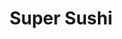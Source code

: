 ---
layout: place
title: Super Sushi
permalink: /nevada/las-vegas/super-sushi.html
stateAbbr: NV
stateName: Nevada
cityName: Las Vegas
seo:
  type: restaurant
  links: http://www.supersushilv.com/
place_id: ChIJ____NuXGyIARdZNsxBDXBX0
photos:
  - name: >-
      places/ChIJ____NuXGyIARdZNsxBDXBX0/photos/AeeoHcIKA7UB9fv8P6sUnHuaPt-wFXXy2hGr8KlMC7_CpwGhLo7usMBiC_32nh2ffMF27HkbkYtKtcS1pI89GOhGZXq44XNhYdfm8wreaONjX1PjDxrpgiUpJ-e5i_jrosLNizcknZlAyMxXSoL_aFOdEuIWu3Ua2nfQUiKcbfpcRoRtiHuypwwMBx8BSUiY7dwaXwqJa8agsn4ig-5Gq05Q3-1uHt1HLSJ1PaKYEcGCoQDdHS6kwNsYjj6bqyD79W2pR-RLU03nuTcIAZn6a7TozBjh7qaIGNURersLdSIc05oWwxt12ozkZO2_QCALax4pImrbvvLG0XUaSrLHois22wz5Idz49-GRhMditY_I80QGLjXJmiR2A1uLX14EiopgF9OAlPAMwsknV_WM3Qbyyfq265xjE-9bP4JWGTm44Za7Zg
    widthPx: 4032
    heightPx: 3024
    authorAttributions:
      - displayName: Mark Vetanen
        uri: https://maps.google.com/maps/contrib/117222115529308815762
        photoUri: >-
          https://lh3.googleusercontent.com/a-/ALV-UjUq4pRdJ2vxkbjN-wZ8ugCea3RZr0JQFGXz3H4bBrEW_DCbGJQgcA=s100-p-k-no-mo
    flagContentUri: >-
      https://www.google.com/local/imagery/report/?cb_client=maps_api_places.places_api&image_key=!1e10!2sCIHM0ogKEICAgICknY3IWw&hl=en-US
    googleMapsUri: >-
      https://www.google.com/maps/place//data=!3m4!1e2!3m2!1sCIHM0ogKEICAgICknY3IWw!2e10!4m2!3m1!1s0x80c8c6e536ffffff:0x7d05d710c46c9375
  - name: >-
      places/ChIJ____NuXGyIARdZNsxBDXBX0/photos/AeeoHcJFG9btN0ao1gGm1Kei_Jm-TCNQC82tRwNlG-NxkbvampdJUBYN6NsIRD45af99w-nfhfBETKH4D291Y0ic0tJwDXh3l6WSGCTbH4WgAmJt28Pqg7HLeb5WmUe6x91WtX7tAqmehfkgMGZO5qfo0dQslXb9t0b6oe1nYSkCK6QCy-ubCMoRpHFxSKK1ccis0duBs0ylq03WOC7hW0A31i3dwj8QEaYQbp8SGZRkTLOMPGL3HN8SzsdIZWnZ0lpaSyxFA9wzov4vIV9AvDGpAlF0r64o22kuXaGT9pS6HDAln09jLtxY5lszvCTgYsmGenJU2kMEVFdOYrSpGxDQ5xOUBHnASAMq8KEmz7j3NGQHjMQNoPwPUg_uLd4sbwcKShsiiUsTETTMKwjoq2smZSNFdxcJ5MNjQ1Y-MWdmFF4
    widthPx: 3840
    heightPx: 2160
    authorAttributions:
      - displayName: Khan Vegas
        uri: https://maps.google.com/maps/contrib/113620994733829354264
        photoUri: >-
          https://lh3.googleusercontent.com/a-/ALV-UjUR4e_mejhDj-txIR2naafiWUA_wO6YMMB_vOvhff_z9K6066BD=s100-p-k-no-mo
    flagContentUri: >-
      https://www.google.com/local/imagery/report/?cb_client=maps_api_places.places_api&image_key=!1e10!2sCIHM0ogKEICAgMDQ18aGUQ&hl=en-US
    googleMapsUri: >-
      https://www.google.com/maps/place//data=!3m4!1e2!3m2!1sCIHM0ogKEICAgMDQ18aGUQ!2e10!4m2!3m1!1s0x80c8c6e536ffffff:0x7d05d710c46c9375
  - name: >-
      places/ChIJ____NuXGyIARdZNsxBDXBX0/photos/AeeoHcITMTtpFUFflg9iUC1NCA2GptirHpYA-WzHUFSNSavEmVItBjfXsvBOtoTZm-7SEEraJJooyHqY3eEUxdtRx3A93mfYrjmEY_HN5J-AFIIikCpY4PTF_r7LkM9KBY1_U9sdDF9ZUFE62R5xFseFgbCjCRwfq5uUW_ohIB2SFakpGGvgg6sLqcYHMy4TasMZt5TMffYZ943oGY6B0SGbzuTq1I8ATmqO_z1sTqD_yA9vGQ2ZGdQsEULDJWigiL1UKyafPcbhSeQqYfwBKk5AvooW2w_qglT0wHA06QZCHCCyoiH3X4yFTAvf_ctFEbbv4-tzIUEV20cEmE-MQuoFudXVvflxUEohUnSOnJBC0gczxaJVCghRSD7TrxWXeUyV4BDEBpdfE3Wp9UWskUxmOabCBly5QuzMyI9pSkRiaB9cCGqn
    widthPx: 3840
    heightPx: 2160
    authorAttributions:
      - displayName: Khan Vegas
        uri: https://maps.google.com/maps/contrib/113620994733829354264
        photoUri: >-
          https://lh3.googleusercontent.com/a-/ALV-UjUR4e_mejhDj-txIR2naafiWUA_wO6YMMB_vOvhff_z9K6066BD=s100-p-k-no-mo
    flagContentUri: >-
      https://www.google.com/local/imagery/report/?cb_client=maps_api_places.places_api&image_key=!1e10!2sCIHM0ogKEICAgMDQ18aG0QE&hl=en-US
    googleMapsUri: >-
      https://www.google.com/maps/place//data=!3m4!1e2!3m2!1sCIHM0ogKEICAgMDQ18aG0QE!2e10!4m2!3m1!1s0x80c8c6e536ffffff:0x7d05d710c46c9375
  - name: >-
      places/ChIJ____NuXGyIARdZNsxBDXBX0/photos/AeeoHcJZVG6mJ2On-HHHTx4CseR6aAIRCrWFk_AKzKbukG2adRihelN0jWmmZSODiLHB8vTM5ZHqgfe-sPGtdvVlPpINBHulYqEekRb_kqmg4rHyQwprKsUuvHzrZiCOlUPPe8bmm7AtJLE83n29w1e4XZ92ZrpqKXqdr3lfmsGjb9oyOzurxF_rKGto4bBEoIvO23-VKKzr8y0T4j5LgQXmkTmo8Mlst4YOit7sRGFMPQ7aWbvW5SZZgQXyHptUjl8GrJCc6LhCxKI5GMZvgAk3P_2_hPJezWyxkY7vi7uOWugyXiw8jqQ9D4wfB48NUuDGSAEMZsXZfIWqDCEZ5N15d_NEUdQ4gIMgLYLEc7aZKGr7jEQ5CwKMEugBBKdWEE7q5denTmYEASAz-fIIWavKrO0SjE1r_GppS-0_8WKOJeZBnDIU
    widthPx: 4000
    heightPx: 2252
    authorAttributions:
      - displayName: Bandido Anderson
        uri: https://maps.google.com/maps/contrib/110946923677935008255
        photoUri: >-
          https://lh3.googleusercontent.com/a-/ALV-UjUNNrbTCAt-6tmoGtQCn4bmatz-wffu1YLfJVkS8iKaGPDAnyM=s100-p-k-no-mo
    flagContentUri: >-
      https://www.google.com/local/imagery/report/?cb_client=maps_api_places.places_api&image_key=!1e10!2sCIHM0ogKEICAgIDvwpDrlwE&hl=en-US
    googleMapsUri: >-
      https://www.google.com/maps/place//data=!3m4!1e2!3m2!1sCIHM0ogKEICAgIDvwpDrlwE!2e10!4m2!3m1!1s0x80c8c6e536ffffff:0x7d05d710c46c9375
  - name: >-
      places/ChIJ____NuXGyIARdZNsxBDXBX0/photos/AeeoHcIWJ0LE3ACCdyG2NDp_sVvYNPFBmNj-9NlzFiiaJGxnj6yVkZT6T4KcdYrAD5Jes9OkvXdatNls5LkfUAhtBneud6cvHp00SWXQ7aQZ_TeOQB4g4_FjVlTj1ZoCTXFjsXOjmZ2c9Mzj4xCXmQ4Ocq_PG4NnZJMS-XvxXwKXr_yIlJ3AOu5zWm5XG2q190TryG2Y08P2aMSGRF8-OOrjpo_bRGCOtyP-n69y5cagVq8ibrT8iXOEiTG4v2o06CwvMJ61q3efpKrW60u39bB_BKAG_sPVVmWd-EJEbxrLdZLdez-EYWWAk_olmwasmmH1QeqPkijCOL1kYomjixIPwuGilmAg0A8XLCkNhkjHxGZS4LNE3OXU4iINn_BmEcGdMTFz50W3qMjpfhSjSaKuND-6FdpAk1TTXqFHHb4EkeZuSQ4
    widthPx: 4000
    heightPx: 2252
    authorAttributions:
      - displayName: Olga Smith
        uri: https://maps.google.com/maps/contrib/106387834595100587050
        photoUri: >-
          https://lh3.googleusercontent.com/a-/ALV-UjV_srjkNbUj4_RfIt4ubhba-X6Qr2QekQxetIY2kYLR3Cdx6UrGtQ=s100-p-k-no-mo
    flagContentUri: >-
      https://www.google.com/local/imagery/report/?cb_client=maps_api_places.places_api&image_key=!1e10!2sCIHM0ogKEICAgICHloTc2AE&hl=en-US
    googleMapsUri: >-
      https://www.google.com/maps/place//data=!3m4!1e2!3m2!1sCIHM0ogKEICAgICHloTc2AE!2e10!4m2!3m1!1s0x80c8c6e536ffffff:0x7d05d710c46c9375
  - name: >-
      places/ChIJ____NuXGyIARdZNsxBDXBX0/photos/AeeoHcI5f1QKeUjCh51eeJgGEtsVeeVav7x9kYRn7VDYzcbxR3mC12o0C__yEAauKjDheIuOs8vnDE2_2ModR2oG7n6SA4Axm6x63IrQm47vGhK9T5tXChrt0mhkkuVyUdagLr_1AAWI1R7kdUrG54jl6aFJJp3qrxRLAvEGRF2onUc8TDOIqOsXUc9cgLVgFEJrvVkAvplS0evtz1epn2qQYws2Vn06EogfEMi4zT4lSVXg0BxyGHIHCKE8NmXhQS-Lf8fI2g1R8JyPuZwCIaX-mZbichPTnWSbDPcVUGwlI-dOhmGgMFkloQetFTFnbvSzLOGihKR57fUkFiNr7JAkKK8QnWOAb-QCRzaKmLNA9C-9I-Skax12I0QDb1Mt-QNYS9522AhtGrUrcvFYj0Vg0EvdSDzROqAJRQ-DqAAd7dPf0f9H
    widthPx: 720
    heightPx: 928
    authorAttributions:
      - displayName: Adele Anne
        uri: https://maps.google.com/maps/contrib/109344131755509498271
        photoUri: >-
          https://lh3.googleusercontent.com/a-/ALV-UjX550Iz1yjnNX5sNFJ_q-tSl5kOr5ektXP5jSsxm3gafbT1ivZb=s100-p-k-no-mo
    flagContentUri: >-
      https://www.google.com/local/imagery/report/?cb_client=maps_api_places.places_api&image_key=!1e10!2sCIHM0ogKEICAgIDb2duQmgE&hl=en-US
    googleMapsUri: >-
      https://www.google.com/maps/place//data=!3m4!1e2!3m2!1sCIHM0ogKEICAgIDb2duQmgE!2e10!4m2!3m1!1s0x80c8c6e536ffffff:0x7d05d710c46c9375
  - name: >-
      places/ChIJ____NuXGyIARdZNsxBDXBX0/photos/AeeoHcJ2tTR7lZbl5PFhNFqN7mzeczVjNCe6OXkgdQypHtgAXM1RbDgvajEeUuCWMU0RbhrSChAOAXs88bY7Ku74MtUpu9sImohL9wWPcK1OjjmKt2f2nRarXj2_0ill7MiW21UYJOvRyWHZvnUOGH5TaanxwpKK5C6cOroGaKS7lH2v2FqrEhAPMwZEmlkaqHd_dBVH_sDtERYFxTjnF2DvV6SaTnyOcGJbbN0P_vYlhA_ms-J7cMDPTFJGWI9mihdLLct9K3ejramk_N4PEzCstu32GD-iAeVISn4rujW7n5nzWReyTGjojJgMrTUtnRjbMYi_I8eebzBxz1UOYYVkBcKNSklacytInkZEEdHeZDIQeMxlfd7sK5No5zmtB6wsrPg-K2etEqjyvJVy-7IZiuSe4eBo3kpVRbpnQ9njoijhfQ
    widthPx: 4000
    heightPx: 2252
    authorAttributions:
      - displayName: Greg Cano
        uri: https://maps.google.com/maps/contrib/113948173942651340379
        photoUri: >-
          https://lh3.googleusercontent.com/a-/ALV-UjUOw4d2Bi3bIinREv4zD8x5FqzR_BHjSjVnhQTuEXnKiIaWrzw=s100-p-k-no-mo
    flagContentUri: >-
      https://www.google.com/local/imagery/report/?cb_client=maps_api_places.places_api&image_key=!1e10!2sCIHM0ogKEICAgICvpNOVBw&hl=en-US
    googleMapsUri: >-
      https://www.google.com/maps/place//data=!3m4!1e2!3m2!1sCIHM0ogKEICAgICvpNOVBw!2e10!4m2!3m1!1s0x80c8c6e536ffffff:0x7d05d710c46c9375
  - name: >-
      places/ChIJ____NuXGyIARdZNsxBDXBX0/photos/AeeoHcLbqCFnZIQwlfpI6j26bL7MdvzeIx5NThJAGAQqqb55CFSajAW5QOHUF4nOjDQM0utwaI5WKIKdJdMgEikrsPmrg_6kCj97F1xVBfWgwVwAlaKdUPl9oTcNVeqCn6B1ciQ29tFPWCiyrp10LI3B3uUpyLkqhnJSxPJT1SDY0LfWHtP79xj2D0WDXPFlWAPejODZX3RtlsNXog-MmmXp5M1BJKsbhVeycuP19TqNI9Hl7eKSv4bgILsmaSkLL6eOsZWaHa4exFaqNDGBb5zxRTwLQgS08XTfbO8S76Pouq482UwIthfIwTCg7vaF5_KcUbuapgWE9Q4NtKrygxoS54CAaoMUPLzWpDcwRmEa70zqpc1MklDlJ8mHJfctVJCWICw8NjDP1xzKOK8xxQKQuBw0q8Nh7yiUo6R1yhjz8cxBvu2c
    widthPx: 4000
    heightPx: 2252
    authorAttributions:
      - displayName: Greg Cano
        uri: https://maps.google.com/maps/contrib/113948173942651340379
        photoUri: >-
          https://lh3.googleusercontent.com/a-/ALV-UjUOw4d2Bi3bIinREv4zD8x5FqzR_BHjSjVnhQTuEXnKiIaWrzw=s100-p-k-no-mo
    flagContentUri: >-
      https://www.google.com/local/imagery/report/?cb_client=maps_api_places.places_api&image_key=!1e10!2sCIHM0ogKEICAgICP4_ms-AE&hl=en-US
    googleMapsUri: >-
      https://www.google.com/maps/place//data=!3m4!1e2!3m2!1sCIHM0ogKEICAgICP4_ms-AE!2e10!4m2!3m1!1s0x80c8c6e536ffffff:0x7d05d710c46c9375
  - name: >-
      places/ChIJ____NuXGyIARdZNsxBDXBX0/photos/AeeoHcK0FRFVEWwM5u8ho7kU6wbnDGJNdUeeOfJ34qsK-EtXdfy-wjNZ2e-WZtGq6vlmlMatVa6rgS8f3gj8d_MOk0LyvpoaXcRcobJED1eR4ZDlwVqyJlFV4NmSQAI0D6YuZOkgL2gxHvMo-fJ_i-xd22SUdnBcc7Uq3MT3hUChzhu7jhQVEnIUJPp6HOdKXHbeSsCKODBiGL7oMet_9_V8ifbG2bLH1F0p7-qU2dlL4PZVX3I3b1TWuC57xD11ojBCNXpZrWzNhysnKyOnuTUEBmhkT-qjSmruSv0fVPO2g4CxE9Ys9dHsFFUG8QSU3OEiSsP-Et46llcZj6_aQMx8NfgGNduy71VPrsX1mBz2jRdHHD4E22zYqC0VvbtL8pFYI1aVyzW0S8idstKuxXLiPapdA87QX8HkxBnh135t6VlWhO0
    widthPx: 4032
    heightPx: 3024
    authorAttributions:
      - displayName: Jay Jader
        uri: https://maps.google.com/maps/contrib/110862296140233418866
        photoUri: >-
          https://lh3.googleusercontent.com/a-/ALV-UjXCBfZ0utybYnBGrUj9r54klE07TrtCllIUpthq9BrzS79gukq1=s100-p-k-no-mo
    flagContentUri: >-
      https://www.google.com/local/imagery/report/?cb_client=maps_api_places.places_api&image_key=!1e10!2sCIHM0ogKEICAgICpvLSgkgE&hl=en-US
    googleMapsUri: >-
      https://www.google.com/maps/place//data=!3m4!1e2!3m2!1sCIHM0ogKEICAgICpvLSgkgE!2e10!4m2!3m1!1s0x80c8c6e536ffffff:0x7d05d710c46c9375
  - name: >-
      places/ChIJ____NuXGyIARdZNsxBDXBX0/photos/AeeoHcIDgZt4Jm6tKn_mZ9mXWjfL_sP8QVfrfsY1tsQRoK-9MapbukUDO1BQEBlL-ZL5b6Ho6lovFiLvj5mzNLpEUDDmwJO6gZHVBcD7VJXjI243cL0WiVRB4Q9_3WHnIw-PKj46Yl2UaI23QZCpqXVvrglGc91v09mWMUoNijvfTfhfH5kjliOaxfSVeUwM9GVTnJi4wzbcpMiv2QyDtp8QGOOPIM3tKJZOjBj7gJdnSoPQ417K70EO4LJIXoxghQRU-ixSyzAxyYCF-YmHfheNnYrBxjmzN6uBgbMpMSGtoRUasApnKHO2XCz98jWFXmznasV8KLRobzY8Ep9_Kfh1o1ZECx_-SJH2bQf6FN5YEqYh4la0yWtfvrMj_35FXdixH4LSlvIn5eRslnZTUXTZZoAS_rVqnbsYdWIrg6teCTqAVw
    widthPx: 4000
    heightPx: 3000
    authorAttributions:
      - displayName: Master-D
        uri: https://maps.google.com/maps/contrib/110709585529762133895
        photoUri: >-
          https://lh3.googleusercontent.com/a-/ALV-UjUH2AyxaTDU5QAjPymB3Gzwb4A4xs6XM8zrRTh9lWkFR26Fe2LWWg=s100-p-k-no-mo
    flagContentUri: >-
      https://www.google.com/local/imagery/report/?cb_client=maps_api_places.places_api&image_key=!1e10!2sCIHM0ogKEICAgICbhf6wOw&hl=en-US
    googleMapsUri: >-
      https://www.google.com/maps/place//data=!3m4!1e2!3m2!1sCIHM0ogKEICAgICbhf6wOw!2e10!4m2!3m1!1s0x80c8c6e536ffffff:0x7d05d710c46c9375
address: 6160 W Tropicana Ave Suite E-5, Las Vegas, NV 89103, USA
street: 6160 W Tropicana Ave Suite E-5
city: Las Vegas
state: NV
zip: '89103'
country: USA
neighborhood: null
latitude: '36.100738'
longitude: '-115.227347'
accessibility_options:
  wheelchairAccessibleParking: true
  wheelchairAccessibleEntrance: true
  wheelchairAccessibleRestroom: true
  wheelchairAccessibleSeating: true
business_status: OPERATIONAL
name: Super Sushi
google_maps_links:
  directionsUri: >-
    https://www.google.com/maps/dir//''/data=!4m7!4m6!1m1!4e2!1m2!1m1!1s0x80c8c6e536ffffff:0x7d05d710c46c9375!3e0
  placeUri: https://maps.google.com/?cid=9008843096639443829
  writeAReviewUri: >-
    https://www.google.com/maps/place//data=!4m3!3m2!1s0x80c8c6e536ffffff:0x7d05d710c46c9375!12e1
  reviewsUri: >-
    https://www.google.com/maps/place//data=!4m4!3m3!1s0x80c8c6e536ffffff:0x7d05d710c46c9375!9m1!1b1
  photosUri: >-
    https://www.google.com/maps/place//data=!4m3!3m2!1s0x80c8c6e536ffffff:0x7d05d710c46c9375!10e5
primary_type: Sushi Restaurant
opening_hours:
  regular: null
  current: null
secondary_opening_hours:
  regular:
    weekdayDescriptions: null
    type: null
  current:
    weekdayDescriptions: null
    type: null
phone: (702) 722-6261
price_level: PRICE_LEVEL_INEXPENSIVE
price_range: $20 &ndash; $30
rating: '4.5'
rating_count: 0
website: http://www.supersushilv.com/
description: >-
  Explore Super Sushi in Las Vegas, NV$$$Super Sushi in Las Vegas, NV, offers a
  delightful array of Japanese cuisine in a casual and welcoming setting,
  perfect for those seeking fresh sushi options in a vibrant city. This spot
  stands out with its all-you-can-eat deals featuring specialty rolls, noodles,
  and other flavorful fare, making it an ideal choice for sushi enthusiasts
  exploring local dining scenes. The restaurant boasts accessibility features
  like wheelchair-friendly entrances and seating, ensuring a comfortable
  experience for all visitors. With its affordable pricing and eclectic
  atmosphere, it's a go-to for anyone craving top-rated sushi in a relaxed
  environment. Generous portions and a variety of dishes highlight why this spot
  continues to draw in fans of Japanese-inspired meals nearby.
generative_summary: >-
  Explore Super Sushi in Las Vegas, NV$$$Super Sushi in Las Vegas, NV, offers a
  delightful array of Japanese cuisine in a casual and welcoming setting,
  perfect for those seeking fresh sushi options in a vibrant city. This spot
  stands out with its all-you-can-eat deals featuring specialty rolls, noodles,
  and other flavorful fare, making it an ideal choice for sushi enthusiasts
  exploring local dining scenes. The restaurant boasts accessibility features
  like wheelchair-friendly entrances and seating, ensuring a comfortable
  experience for all visitors. With its affordable pricing and eclectic
  atmosphere, it's a go-to for anyone craving top-rated sushi in a relaxed
  environment. Generous portions and a variety of dishes highlight why this spot
  continues to draw in fans of Japanese-inspired meals nearby.
generative_disclosure: Summarized by AI using the Grok-3-Mini model.
reviews:
  - name: >-
      places/ChIJ____NuXGyIARdZNsxBDXBX0/reviews/ChZDSUhNMG9nS0VJQ0FnSUR2d3BEckp3EAE
    relativePublishTimeDescription: 3 months ago
    rating: 5
    text:
      text: >-
        I recently found this place. This is my 2nd time here. We went for
        Tuesday 22 dollars AYCE.It was great. You can not order from all the
        menus, but you have plenty of options . The servers are always nice. I
        love that what you order comes in one plate. Theu do bot mixed all the
        order from the table. Not like other AYCE that they just put everything
        in one plate. Here is all individually serve.
      languageCode: en
    originalText:
      text: >-
        I recently found this place. This is my 2nd time here. We went for
        Tuesday 22 dollars AYCE.It was great. You can not order from all the
        menus, but you have plenty of options . The servers are always nice. I
        love that what you order comes in one plate. Theu do bot mixed all the
        order from the table. Not like other AYCE that they just put everything
        in one plate. Here is all individually serve.
      languageCode: en
    authorAttribution:
      displayName: Bandido Anderson
      uri: https://www.google.com/maps/contrib/110946923677935008255/reviews
      photoUri: >-
        https://lh3.googleusercontent.com/a-/ALV-UjUNNrbTCAt-6tmoGtQCn4bmatz-wffu1YLfJVkS8iKaGPDAnyM=s128-c0x00000000-cc-rp-mo-ba4
    publishTime: '2024-12-18T19:31:36.845224Z'
    flagContentUri: >-
      https://www.google.com/local/review/rap/report?postId=ChZDSUhNMG9nS0VJQ0FnSUR2d3BEckp3EAE&d=17924085&t=1
    googleMapsUri: >-
      https://www.google.com/maps/reviews/data=!4m6!14m5!1m4!2m3!1sChZDSUhNMG9nS0VJQ0FnSUR2d3BEckp3EAE!2m1!1s0x80c8c6e536ffffff:0x7d05d710c46c9375
  - name: >-
      places/ChIJ____NuXGyIARdZNsxBDXBX0/reviews/ChdDSUhNMG9nS0VJQ0FnTUN3NWZiNl9nRRAB
    relativePublishTimeDescription: 3 weeks ago
    rating: 5
    text:
      text: >-
        We have tried most of the AYCE places on the east side, a few in
        Chinatown. This was a new one to hit and it didn’t disappoint. Service
        and atmosphere was great. Fresh fish, nice rice ratio and plenty of
        variety of rolls. Tempura was light, crispy and seasoned well. Miso was
        rich and delicious. Deep fried rolls didn’t have a super thick
        cakey/doughy coating like most places. AYCE price was pretty average. My
        only complaint would be $3 each canned soda. $25 in drinks for 4 seemed
        steep. Overall it was worth the drive and will be back.
      languageCode: en
    originalText:
      text: >-
        We have tried most of the AYCE places on the east side, a few in
        Chinatown. This was a new one to hit and it didn’t disappoint. Service
        and atmosphere was great. Fresh fish, nice rice ratio and plenty of
        variety of rolls. Tempura was light, crispy and seasoned well. Miso was
        rich and delicious. Deep fried rolls didn’t have a super thick
        cakey/doughy coating like most places. AYCE price was pretty average. My
        only complaint would be $3 each canned soda. $25 in drinks for 4 seemed
        steep. Overall it was worth the drive and will be back.
      languageCode: en
    authorAttribution:
      displayName: LVGirl 85
      uri: https://www.google.com/maps/contrib/103637951822577101741/reviews
      photoUri: >-
        https://lh3.googleusercontent.com/a-/ALV-UjVH0bClx3vDBxEMuX9CPJFxwYhDPNaBOo0tMfnIj_lpqDyTHr90=s128-c0x00000000-cc-rp-mo
    publishTime: '2025-03-20T05:27:57.882453Z'
    flagContentUri: >-
      https://www.google.com/local/review/rap/report?postId=ChdDSUhNMG9nS0VJQ0FnTUN3NWZiNl9nRRAB&d=17924085&t=1
    googleMapsUri: >-
      https://www.google.com/maps/reviews/data=!4m6!14m5!1m4!2m3!1sChdDSUhNMG9nS0VJQ0FnTUN3NWZiNl9nRRAB!2m1!1s0x80c8c6e536ffffff:0x7d05d710c46c9375
  - name: >-
      places/ChIJ____NuXGyIARdZNsxBDXBX0/reviews/ChZDSUhNMG9nS0VJQ0FnSURYeTUzT09REAE
    relativePublishTimeDescription: 5 months ago
    rating: 5
    text:
      text: >-
        Stopped in on a whim. We wanted to shop for some groceries somewhere
        near our hotel. Parked at the Smiths and saw this sushi restaurant.
        Instead of cooking at the condo, we decided to get some sushi for
        dinner.  Never knew anything about Super Sushi, but when in Vegas...why
        not just try.


        Okay, in all honesty, we wouldn't have picked this spot. For one, it's
        off of a very busy and congested street/area. On Tropicana. And the
        surrounding area isn't the best. We didn't do any research. We just
        Googled "grocery store near me." Not that we are snobs. Actually, we're
        the complete opposite. But, we are mindful and very aware of our
        surroundings.


        "Super Sushi" is a little restaurant tucked in between other businesses.
        It's an AYCE (All You Can Eat) sushi spot. But they also serve ala carte
        and bento style choices if you're not into AYCE. And let me tell you...
        it's DELICIOUS! OISHII! ONO!


        We walked in at about 6 pm. on a Wednesday night. There was only 1
        person sitting at the sushi bar. We were greeted promptly by the
        waitress/server/cashier. Since it was our first time there, she
        explained the difference in AYCE and ala carte ordering.


        For the AYCE, it costs $25.99 to $32.95. The difference if price is a
        section that is, what I assume is on the higher side of cost. However,
        the menu has tons of choices. They also had bento style choices. And you
        could still order off of the sushi menu. You'll just need to  pay for
        each choice.


        We decided on the AYCE. Because one of the bento style choices was
        $16.99 plus any sushi we wanted to order. No brainer. We stayed away
        from the rolls except the avocado roll but inhaled as much negiri as we
        could. Between the Salmon, Unagi, Ahi, Hamachi, and Garlic salmon and
        ahi we ate till our hearts were content. Then followed by shrimp and
        vegetable tempura. But, the best thing I realized is the rice to fish
        ratio. Let me tell you, its so awesome. It's like eating sashimi with a
        tiny amount of rice.


        This is absolutely a must try recommendation to anyone looking for good
        sushi. The staff were friendly and accommodating. The sushi was SUPER
        delicious. I'm definitely going to make it back here again for sushi one
        day.
      languageCode: en
    originalText:
      text: >-
        Stopped in on a whim. We wanted to shop for some groceries somewhere
        near our hotel. Parked at the Smiths and saw this sushi restaurant.
        Instead of cooking at the condo, we decided to get some sushi for
        dinner.  Never knew anything about Super Sushi, but when in Vegas...why
        not just try.


        Okay, in all honesty, we wouldn't have picked this spot. For one, it's
        off of a very busy and congested street/area. On Tropicana. And the
        surrounding area isn't the best. We didn't do any research. We just
        Googled "grocery store near me." Not that we are snobs. Actually, we're
        the complete opposite. But, we are mindful and very aware of our
        surroundings.


        "Super Sushi" is a little restaurant tucked in between other businesses.
        It's an AYCE (All You Can Eat) sushi spot. But they also serve ala carte
        and bento style choices if you're not into AYCE. And let me tell you...
        it's DELICIOUS! OISHII! ONO!


        We walked in at about 6 pm. on a Wednesday night. There was only 1
        person sitting at the sushi bar. We were greeted promptly by the
        waitress/server/cashier. Since it was our first time there, she
        explained the difference in AYCE and ala carte ordering.


        For the AYCE, it costs $25.99 to $32.95. The difference if price is a
        section that is, what I assume is on the higher side of cost. However,
        the menu has tons of choices. They also had bento style choices. And you
        could still order off of the sushi menu. You'll just need to  pay for
        each choice.


        We decided on the AYCE. Because one of the bento style choices was
        $16.99 plus any sushi we wanted to order. No brainer. We stayed away
        from the rolls except the avocado roll but inhaled as much negiri as we
        could. Between the Salmon, Unagi, Ahi, Hamachi, and Garlic salmon and
        ahi we ate till our hearts were content. Then followed by shrimp and
        vegetable tempura. But, the best thing I realized is the rice to fish
        ratio. Let me tell you, its so awesome. It's like eating sashimi with a
        tiny amount of rice.


        This is absolutely a must try recommendation to anyone looking for good
        sushi. The staff were friendly and accommodating. The sushi was SUPER
        delicious. I'm definitely going to make it back here again for sushi one
        day.
      languageCode: en
    authorAttribution:
      displayName: Fawn Kowalski
      uri: https://www.google.com/maps/contrib/107022652657808692316/reviews
      photoUri: >-
        https://lh3.googleusercontent.com/a-/ALV-UjWdFiPnFiX8WCEWKBdSePowMlKox-jx8h9JDWobdI0IeJwSvwmwhw=s128-c0x00000000-cc-rp-mo-ba3
    publishTime: '2024-10-31T04:43:23.876273Z'
    flagContentUri: >-
      https://www.google.com/local/review/rap/report?postId=ChZDSUhNMG9nS0VJQ0FnSURYeTUzT09REAE&d=17924085&t=1
    googleMapsUri: >-
      https://www.google.com/maps/reviews/data=!4m6!14m5!1m4!2m3!1sChZDSUhNMG9nS0VJQ0FnSURYeTUzT09REAE!2m1!1s0x80c8c6e536ffffff:0x7d05d710c46c9375
  - name: >-
      places/ChIJ____NuXGyIARdZNsxBDXBX0/reviews/ChdDSUhNMG9nS0VJQ0FnSUNiaGY2d213RRAB
    relativePublishTimeDescription: 8 months ago
    rating: 4
    text:
      text: >-
        An AYCE (all-you-can-eat) sushi restaurant on the west side of the Vegas
        strip on Tropicana Ave.  This small but cozy restaurant serves your
        favorite sushi and sashimi. The dinner price is $25.99 or $32.95 for the
        upgrade which includes specialty options such as sea urchin, nigiri
        sushi, choice of one grilled or one hamachi collar or salmon collar,
        super white tuna collar, etc. Lots of sushi rolls and appetizers to
        choose from the menu. There's plenty of parking in the plaza's parking
        lot. AYCE includes one dessert item. This is one of the least expensive
        AYCE sushi restaurants in Las Vegas. Most AYCE sushi restaurant dinner
        price starts at $29.99 and up. Unlike other AYCE sushi restaurants where
        all parties must order all AYCE or all a la carte, this establishment
        allows customers to order la carte and AYCE within the same party. They
        just ask patrons not to share. I like this AYCE restaurant for this
        reason because not everyone in the party wants AYCE. Will return to this
        restaurant for more sushi and sashimi on our next Vegas trip.
      languageCode: en
    originalText:
      text: >-
        An AYCE (all-you-can-eat) sushi restaurant on the west side of the Vegas
        strip on Tropicana Ave.  This small but cozy restaurant serves your
        favorite sushi and sashimi. The dinner price is $25.99 or $32.95 for the
        upgrade which includes specialty options such as sea urchin, nigiri
        sushi, choice of one grilled or one hamachi collar or salmon collar,
        super white tuna collar, etc. Lots of sushi rolls and appetizers to
        choose from the menu. There's plenty of parking in the plaza's parking
        lot. AYCE includes one dessert item. This is one of the least expensive
        AYCE sushi restaurants in Las Vegas. Most AYCE sushi restaurant dinner
        price starts at $29.99 and up. Unlike other AYCE sushi restaurants where
        all parties must order all AYCE or all a la carte, this establishment
        allows customers to order la carte and AYCE within the same party. They
        just ask patrons not to share. I like this AYCE restaurant for this
        reason because not everyone in the party wants AYCE. Will return to this
        restaurant for more sushi and sashimi on our next Vegas trip.
      languageCode: en
    authorAttribution:
      displayName: Master-D
      uri: https://www.google.com/maps/contrib/110709585529762133895/reviews
      photoUri: >-
        https://lh3.googleusercontent.com/a-/ALV-UjUH2AyxaTDU5QAjPymB3Gzwb4A4xs6XM8zrRTh9lWkFR26Fe2LWWg=s128-c0x00000000-cc-rp-mo-ba5
    publishTime: '2024-07-29T08:24:46.290774Z'
    flagContentUri: >-
      https://www.google.com/local/review/rap/report?postId=ChdDSUhNMG9nS0VJQ0FnSUNiaGY2d213RRAB&d=17924085&t=1
    googleMapsUri: >-
      https://www.google.com/maps/reviews/data=!4m6!14m5!1m4!2m3!1sChdDSUhNMG9nS0VJQ0FnSUNiaGY2d213RRAB!2m1!1s0x80c8c6e536ffffff:0x7d05d710c46c9375
  - name: >-
      places/ChIJ____NuXGyIARdZNsxBDXBX0/reviews/ChZDSUhNMG9nS0VJQ0FnSUM5MWV2amFBEAE
    relativePublishTimeDescription: a year ago
    rating: 5
    text:
      text: >-
        Surprising little gem, the immediate area nearby isn't the best so my
        hopes weren't too high but I'm happy to say I shouldn't have judged this
        book by the cover. Once you go inside it's a complete reversal,
        everything is clean and well kept and the staff is very polite and
        helpful. The food was superb and rolls were gigantic. I wish I had a
        bigger stomach so I could have tried more of their menu as they have
        lots different flavor and ingredient combinations that I haven't really
        seen at other sushi reseraunts. If you're in the area I highly recommend
        giving this little spot a shot, and try their thai green tea!
      languageCode: en
    originalText:
      text: >-
        Surprising little gem, the immediate area nearby isn't the best so my
        hopes weren't too high but I'm happy to say I shouldn't have judged this
        book by the cover. Once you go inside it's a complete reversal,
        everything is clean and well kept and the staff is very polite and
        helpful. The food was superb and rolls were gigantic. I wish I had a
        bigger stomach so I could have tried more of their menu as they have
        lots different flavor and ingredient combinations that I haven't really
        seen at other sushi reseraunts. If you're in the area I highly recommend
        giving this little spot a shot, and try their thai green tea!
      languageCode: en
    authorAttribution:
      displayName: Cameron Kirwin
      uri: https://www.google.com/maps/contrib/106013888352723639011/reviews
      photoUri: >-
        https://lh3.googleusercontent.com/a/ACg8ocIBU5nCeFDJF_GQxxFnRlMnKzgeMnIBz6EZph0Q7fu3dZr-Zg=s128-c0x00000000-cc-rp-mo-ba4
    publishTime: '2024-03-08T00:00:26.212627Z'
    flagContentUri: >-
      https://www.google.com/local/review/rap/report?postId=ChZDSUhNMG9nS0VJQ0FnSUM5MWV2amFBEAE&d=17924085&t=1
    googleMapsUri: >-
      https://www.google.com/maps/reviews/data=!4m6!14m5!1m4!2m3!1sChZDSUhNMG9nS0VJQ0FnSUM5MWV2amFBEAE!2m1!1s0x80c8c6e536ffffff:0x7d05d710c46c9375
review_summary: >-
  Insights from Recent Feedback$$$Diners consistently rave about the fresh fish
  and well-balanced rolls at this spot, noting the all-you-can-eat value as a
  standout feature that keeps things exciting without breaking the bank. Many
  appreciate the attentive service and individual plating that makes every order
  feel personalized and enjoyable, adding to the overall casual vibe. While the
  drink prices might catch a few off guard, the wide selection of appetizers and
  tempura keeps the experience satisfying and worth the visit. Overall, it's
  clear that this place hits the mark for quality and variety, making it a solid
  pick for anyone hunting for reliable sushi spots in the area. The positive
  vibes from feedback suggest it's a welcoming choice for groups or solo
  adventurers looking to indulge in flavorful Japanese eats.
review_disclosure: Summarized by AI using the Grok-3-Mini model.
parking_options:
  freeParkingLot: true
  freeStreetParking: true
payment_options:
  acceptsCreditCards: true
  acceptsDebitCards: true
  acceptsCashOnly: false
  acceptsNfc: true
allow_dogs: null
curbside_pickup: null
delivery: true
dine_in: true
good_for_children: true
good_for_groups: true
good_for_sports: false
live_music: false
menu_for_children: null
outdoor_seating: false
reservable: true
restroom: true
serves_beer: true
serves_breakfast: false
serves_brunch: null
serves_cocktails: true
serves_coffee: null
serves_dinner: true
serves_dessert: true
serves_lunch: true
serves_vegetarian_food: null
serves_wine: true
takeout: true
update_category: pro
places_description: >-
  Eclectic art covers the walls at this informal Japanese eatery with specialty
  rolls & noodles.

---